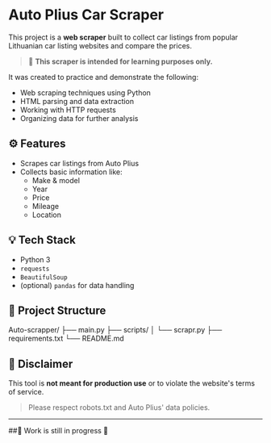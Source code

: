 # Auto Plius Car Scraper

This project is a **web scraper** built to collect car listings from popular Lithuanian car listing websites and compare the prices.

> 🚨 **This scraper is intended for learning purposes only.**

It was created to practice and demonstrate the following:
- Web scraping techniques using Python
- HTML parsing and data extraction
- Working with HTTP requests
- Organizing data for further analysis

## ⚙️ Features

- Scrapes car listings from Auto Plius
- Collects basic information like:
  - Make & model
  - Year
  - Price
  - Mileage
  - Location


## 💡 Tech Stack

- Python 3
- `requests`
- `BeautifulSoup`
- (optional) `pandas` for data handling

## 📁 Project Structure

Auto-scrapper/
├── main.py
├── scripts/
│ └── scrapr.py
├── requirements.txt
└── README.md

## 🚫 Disclaimer

This tool is **not meant for production use** or to violate the website's terms of service.

> Please respect robots.txt and Auto Plius' data policies.

---
##🚨 Work is still in progress 🚨
